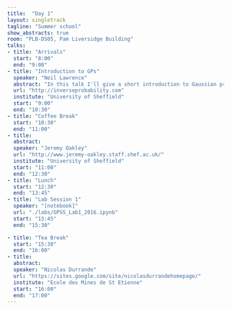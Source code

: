 ```yaml
---
title:  "Day 1"
layout: singletrack
tagline: "Summer school"
show_abstracts: true
room: "PLB-DS05, Pam Liversidge Building"
talks:
- title: "Arrivals"
  start: "8:00"
  end: "9:00"
- title: "Introduction to GPs"
  speaker: "Neil Lawrence"
  abstract: "In this talk I'll give a short introduction to Gaussian processes. The main assumed knowledge will be a background in proabilistic approaches to regression and linear algebra."
  url: "http://inverseprobability.com"
  institute: "University of Sheffield"
  start: "9:00"
  end: "10:30"
- title: "Coffee Break"
  start: "10:30"
  end: "11:00"
- title:
  abstract:
  speaker: "Jeremy Oakley"
  url: "http://www.jeremy-oakley.staff.shef.ac.uk/"
  institute: "University of Sheffield"
  start: "11:00"
  end: "12:30"
- title: "Lunch"
  start: "12:30"
  end: "13:45"
- title: "Lab Session 1"
  speaker: "[notebook]"
  url: "./labs/GPSS_Lab1_2016.ipynb"
  start: "13:45"
  end: "15:30"

- title: "Tea Break"
  start: "15:30"
  end: "16:00"
- title:
  abstract:
  speaker: "Nicolas Durrande"
  url: "https://sites.google.com/site/nicolasdurrandehomepage/"
  institute: "Ecole des Mines de St Etienne"
  start: "16:00"
  end: "17:00"
---
```

